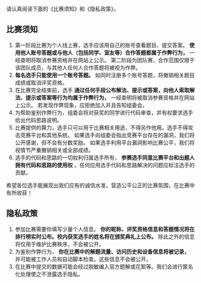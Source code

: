 请认真阅读下面的《比赛须知》和《隐私政策》。

## 比赛须知

1. 第一阶段比赛为个人线上赛，选手应该用自己的账号查看题目、提交答案。 **使用他人账号答题或与他人（包括同学、室友等）合作答题都属于作弊行为，** 一经查明将取消参赛资格并在网站上公示。 第二阶段为团队赛，合作范围仅限于该团队成员，与其他人任何人合作答题将被视为作弊。
2. **每名选手只能使用一个账号答题。** 如同时注册多个账号答题，将撤销相关题目成绩或取消评奖资格。
3. 在比赛完全结束前，选手 **通过任何手段公布解法、提示或答案，向他人索取解法、提示或答案等行为均属于作弊行为，** 一经查明将被取消参赛资格并在网站上公示。 若发现作弊现象，应拒绝加入并且告知组委会。
4. 为帮助鉴别作弊行为，组委会将对获奖的同学进行代码审查，并有权要求选手给出代码思路说明。
5. 比赛提供的算力，选手只可以用于比赛相关用途，不得另作他用。选手不得攻击竞赛平台和其他系统。 如果选手向组委会指出竞赛平台存在的漏洞，我们将公开感谢，但不会有分数奖励。 如果选手利用平台漏洞影响比赛公平，我们将视情节严重撤销相关或全部成绩。
6. 选手的代码和思路的一切权利归属选手所有， **参赛选手同意比赛平台和出题人拥有代码和思路的使用权** 。任何应用选手代码和思路解决的问题应标注选手的贡献。

希望各位选手能展现出我们应有的诚信水准，营造公平公正的比赛氛围，在比赛中有所收获！

## 隐私政策

1. 参加比赛需要你填写少量个人信息。 **你的昵称、评奖资格信息和答题情况将在排行榜实时公布。校内获奖选手的姓名将在颁奖典礼上公布。** 除此之外的信息将仅用于维护比赛秩序，不会被公开。
2. 为鉴别作弊行为， **你在比赛中的解题流量、访问历史和设备信息将被记录，** 并可能被工作人员和自动脚本检查。这些信息不会被公开。
3. 在比赛中提交的数据可能会经过脱敏编入官方题解或花絮等。我们会进行匿名化处理使之不泄露选手隐私。
